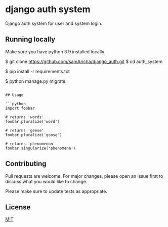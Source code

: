 # django auth system

Django auth system for user and system login.

## Running locally

Make sure you have python 3.9 installed locally

$ git clone https://github.com/samAricha/django_auth.git
$ cd auth_system

$ pip install -r requirements.txt

$ python manage.py migrate
```

## Usage

```python
import foobar

# returns 'words'
foobar.pluralize('word')

# returns 'geese'
foobar.pluralize('goose')

# returns 'phenomenon'
foobar.singularize('phenomena')
```

## Contributing
Pull requests are welcome. For major changes, please open an issue first to discuss what you would like to change.

Please make sure to update tests as appropriate.

## License
[MIT](https://choosealicense.com/licenses/mit/)